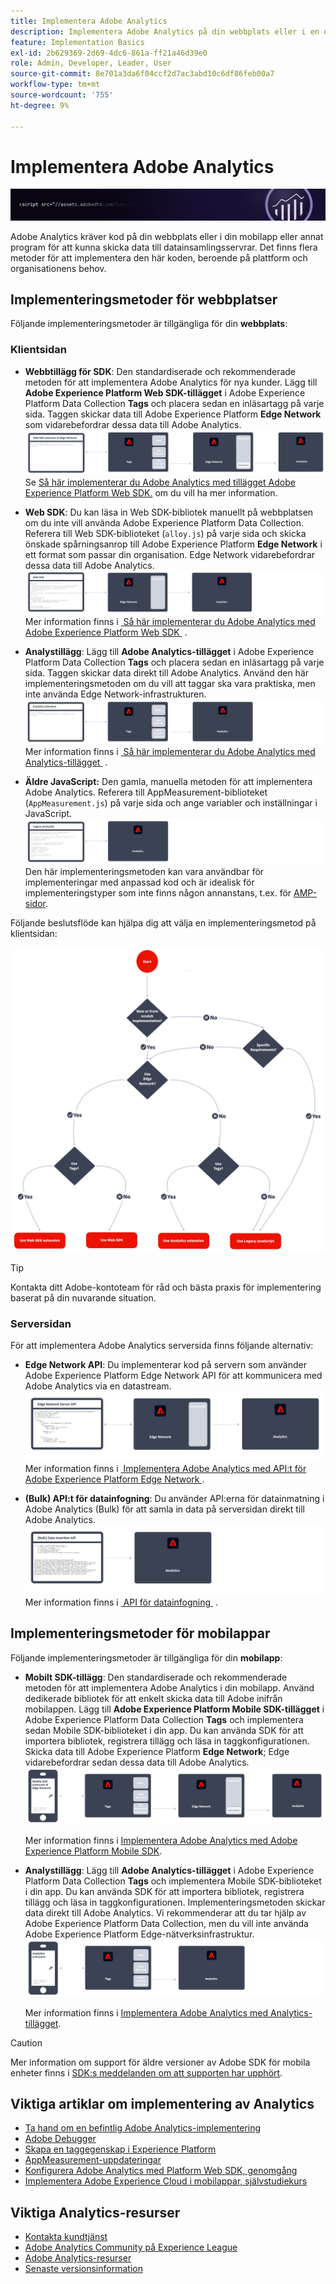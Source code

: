 ```yaml
---
title: Implementera Adobe Analytics
description: Implementera Adobe Analytics på din webbplats eller i en egenskap eller app.
feature: Implementation Basics
exl-id: 2b629369-2d69-4dc6-861a-ff21a46d39e0
role: Admin, Developer, Leader, User
source-git-commit: 8e701a3da6f04ccf2d7ac3abd10c6df86feb00a7
workflow-type: tm+mt
source-wordcount: '755'
ht-degree: 9%

---
```


# Implementera Adobe Analytics

![Banderoll](../../assets/doc_banner_implement.png)

Adobe Analytics kräver kod på din webbplats eller i din mobilapp eller annat program för att kunna skicka data till datainsamlingsservrar. Det finns flera metoder för att implementera den här koden, beroende på plattform och organisationens behov.

## Implementeringsmetoder för webbplatser

Följande implementeringsmetoder är tillgängliga för din **webbplats**:

### Klientsidan

* **Webbtillägg för SDK**: Den standardiserade och rekommenderade metoden för att implementera Adobe Analytics för nya kunder. Lägg till **Adobe Experience Platform Web SDK-tillägget** i Adobe Experience Platform Data Collection **Tags** och placera sedan en inläsartagg på varje sida. Taggen skickar data till Adobe Experience Platform **Edge Network** som vidarebefordrar dessa data till Adobe Analytics.
  ![Webbtillägg för SDK](./assets/websdk-extension-implementation.png)
Se [Så här implementerar du Adobe Analytics med tillägget Adobe Experience Platform Web SDK.](./aep-edge/overview.md) om du vill ha mer information.

* **Web SDK**: Du kan läsa in Web SDK-bibliotek manuellt på webbplatsen om du inte vill använda Adobe Experience Platform Data Collection. Referera till Web SDK-biblioteket (`alloy.js`) på varje sida och skicka önskade spårningsanrop till Adobe Experience Platform **Edge Network** i ett format som passar din organisation. Edge Network vidarebefordrar dessa data till Adobe Analytics.
  ![SDK för webben](./assets/websdk-implementation.png)
Mer information finns i [&#x200B; Så här implementerar du Adobe Analytics med Adobe Experience Platform Web SDK &#x200B;](./aep-edge/overview.md) .

* **Analystillägg**: Lägg till **Adobe Analytics-tillägget** i Adobe Experience Platform Data Collection **Tags** och placera sedan en inläsartagg på varje sida. Taggen skickar data direkt till Adobe Analytics. Använd den här implementeringsmetoden om du vill att taggar ska vara praktiska, men inte använda Edge Network-infrastrukturen.
  ![Adobe Analytics-tillägg](./assets/analytics-extension-implementation.png)
Mer information finns i [&#x200B; Så här implementerar du Adobe Analytics med Analytics-tillägget &#x200B;](launch/overview.md) .

* **Äldre JavaScript:** Den gamla, manuella metoden för att implementera Adobe Analytics. Referera till AppMeasurement-biblioteket (`AppMeasurement.js`) på varje sida och ange variabler och inställningar i JavaScript.
  ![Så här implementerar du Adobe Analytics med äldre JavaScript](./assets/appmeasurement-implementation.png)
Den här implementeringsmetoden kan vara användbar för implementeringar med anpassad kod och är idealisk för implementeringstyper som inte finns någon annanstans, t.ex. för [AMP-sidor](other/amp.md).

Följande beslutsflöde kan hjälpa dig att välja en implementeringsmetod på klientsidan:

![Ett beslutsträd för att välja en implementeringsmetod, vilket beskrivs i det här avsnittet.](./assets/decision-tree.png)


>[!TIP]
>
>Kontakta ditt Adobe-kontoteam för råd och bästa praxis för implementering baserat på din nuvarande situation.

### Serversidan

För att implementera Adobe Analytics serversida finns följande alternativ:

* **Edge Network API**: Du implementerar kod på servern som använder Adobe Experience Platform Edge Network API för att kommunicera med Adobe Analytics via en datastream.
  ![Implementering på serversidan](assets/edge-network-server-api.svg)
Mer information finns i [&#x200B; Implementera Adobe Analytics med API:t för Adobe Experience Platform Edge Network &#x200B;](/help/implement/aep-edge/api/overview.md) .

* **(Bulk) API:t för datainfogning**: Du använder API:erna för datainmatning i Adobe Analytics (Bulk) för att samla in data på serversidan direkt till Adobe Analytics.
  ![API:er för datainfogning](assets/analytics-apis.png)
Mer information finns i [&#x200B; API för datainfogning &#x200B;](../import/c-data-insertion-api/c-data-insertion-api.md) .

## Implementeringsmetoder för mobilappar

Följande implementeringsmetoder är tillgängliga för din **mobilapp**:

* **Mobilt SDK-tillägg**: Den standardiserade och rekommenderade metoden för att implementera Adobe Analytics i din mobilapp. Använd dedikerade bibliotek för att enkelt skicka data till Adobe inifrån mobilappen. Lägg till **Adobe Experience Platform Mobile SDK-tillägget** i Adobe Experience Platform Data Collection **Tags** och implementera sedan Mobile SDK-biblioteket i din app. Du kan använda SDK för att importera bibliotek, registrera tillägg och läsa in taggkonfigurationen. Skicka data till Adobe Experience Platform **Edge Network**; Edge vidarebefordrar sedan dessa data till Adobe Analytics.
  ![Mobile SDK-tillägg](./assets/mobilesdk-extension.png)

  Mer information finns i [Implementera Adobe Analytics med Adobe Experience Platform Mobile SDK](../implement/aep-edge/mobile-sdk/overview.md).

* **Analystillägg**: Lägg till **Adobe Analytics-tillägget** i Adobe Experience Platform Data Collection **Tags** och implementera Mobile SDK-biblioteket i din app. Du kan använda SDK för att importera bibliotek, registrera tillägg och läsa in taggkonfigurationen. Implementeringsmetoden skickar data direkt till Adobe Analytics. Vi rekommenderar att du tar hjälp av Adobe Experience Platform Data Collection, men du vill inte använda Adobe Experience Platform Edge-nätverksinfrastruktur.
  ![Analystillägg](./assets/mobilesdk-analytics-extension.png)

  Mer information finns i [Implementera Adobe Analytics med Analytics-tillägget](../implement/aep-edge/mobile-sdk/overview.md).


>[!CAUTION]
>
>Mer information om support för äldre versioner av Adobe SDK för mobila enheter finns i [SDK:s meddelanden om att supporten har upphört](https://developer.adobe.com/client-sdks/resources/sdks-end-of-support/).

## Viktiga artiklar om implementering av Analytics

* [Ta hand om en befintlig Adobe Analytics-implementering](/help/implement/prepare/existing-implementation.md)
* [Adobe Debugger](validate/debugger.md)
* [Skapa en taggegenskap i Experience Platform](launch/create-analytics-property.md)
* [AppMeasurement-uppdateringar](appmeasurement-updates.md)
* [Konfigurera Adobe Analytics med Platform Web SDK, genomgång](https://experienceleague.adobe.com/docs/platform-learn/implement-web-sdk/applications-setup/setup-analytics.html?lang=sv-SE)
* [Implementera Adobe Experience Cloud i mobilappar, självstudiekurs](https://experienceleague.adobe.com/docs/platform-learn/implement-mobile-sdk/overview.html?lang=sv-SE)


## Viktiga Analytics-resurser

* [Kontakta kundtjänst](https://experienceleague.adobe.com/sv?support-solution=Analytics&lang=sv#support)
* [Adobe Analytics Community på Experience League](https://experienceleaguecommunities.adobe.com/t5/adobe-analytics/ct-p/adobe-analytics-community)
* [Adobe Analytics-resurser](https://experienceleaguecommunities.adobe.com/t5/adobe-analytics-discussions/adobe-analytics-resources/m-p/276666)
* [Senaste versionsinformation](../release-notes/latest.md)
